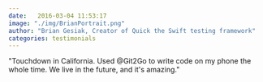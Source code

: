 ```yaml
---
date:   2016-03-04 11:53:17
image: "./img/BrianPortrait.png"
author: "Brian Gesiak, Creator of Quick the Swift testing framework"
categories: testimonials
---
```


<span class="blue">"</span>Touchdown in California. Used @Git2Go to write code on my phone the whole time. We live in the future, and it's amazing.<span class="blue">"</span>

